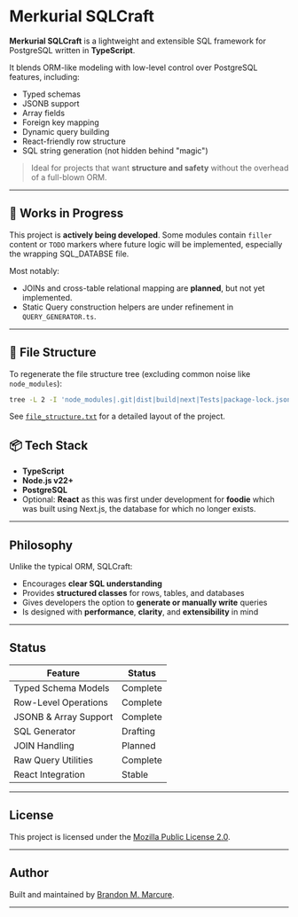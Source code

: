 # Merkurial SQLCraft

**Merkurial SQLCraft** is a lightweight and extensible SQL framework for PostgreSQL written in **TypeScript**.

It blends ORM-like modeling with low-level control over PostgreSQL features, including:
- Typed schemas
- JSONB support
- Array fields
- Foreign key mapping
- Dynamic query building
- React-friendly row structure
- SQL string generation (not hidden behind "magic")

> Ideal for projects that want **structure and safety** without the overhead of a full-blown ORM.

---

## 🚧 Works in Progress

This project is **actively being developed**. Some modules contain `filler` content or `TODO` markers where future logic will be implemented, especially the wrapping SQL_DATABSE file.

Most notably:
- JOINs and cross-table relational mapping are **planned**, but not yet implemented.
- Static Query construction helpers are under refinement in `QUERY_GENERATOR.ts`.

---

## 📁 File Structure
To regenerate the file structure tree (excluding common noise like `node_modules`):

```bash
tree -L 2 -I 'node_modules|.git|dist|build|next|Tests|package-lock.json' > file_structure.txt
```
See [`file_structure.txt`](file_structure.txt) for a detailed layout of the project.


## 📦 Tech Stack

- **TypeScript**
- **Node.js v22+**
- **PostgreSQL**
- Optional: **React** as this was first under development for **foodie** which was built using Next.js, the database for which no longer exists.

---

##  Philosophy

Unlike the typical ORM, SQLCraft:
- Encourages **clear SQL understanding**
- Provides **structured classes** for rows, tables, and databases
- Gives developers the option to **generate or manually write** queries
- Is designed with **performance**, **clarity**, and **extensibility** in mind

---

##  Status

| Feature                | Status     |
|------------------------|------------|
| Typed Schema Models    |  Complete  |
| Row-Level Operations   |  Complete  |
| JSONB & Array Support  |  Complete  |
| SQL Generator          |  Drafting  |
| JOIN Handling          |  Planned   |
| Raw Query Utilities    |  Complete  |
| React Integration      |  Stable    |

---

##  License

This project is licensed under the [Mozilla Public License 2.0](LICENSE).

---

##  Author

Built and maintained by [Brandon M. Marcure](https://github.com/ArisenPhoenix).

---


